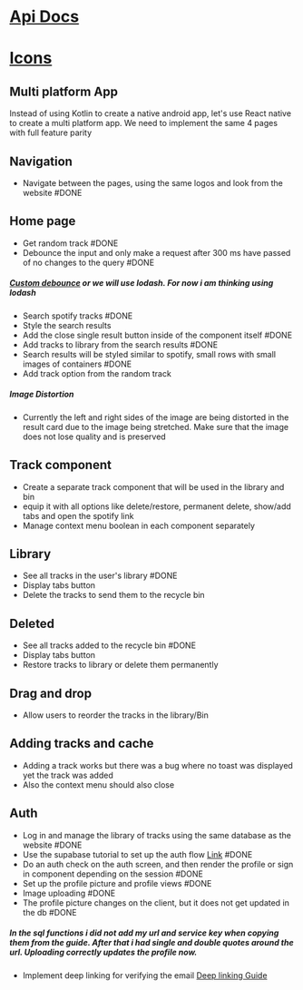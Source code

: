 # [Api Docs](https://what-the-key.vercel.app/docs)
# [Icons](https://icons.expo.fyi/Index)


## Multi platform App

Instead of using Kotlin to create a native android app, let's use React native to create a multi platform app.
We need to implement the same 4 pages with full feature parity

## Navigation
- Navigate between the pages, using the same logos and look from the website #DONE 

## Home page
- Get random track #DONE 
- Debounce the input and only make a request after 300 ms have passed of no changes to the query #DONE 
##### [Custom debounce](https://sugandsingh5566.medium.com/mastering-throttle-and-debounce-functions-in-react-native-with-javascript-a03965240829) or we will use lodash. For now i am thinking using lodash
- Search spotify tracks #DONE 
- Style the search results
- Add the close single result button inside of the component itself #DONE 
- Add tracks to library from the search results #DONE 
- Search results will be styled similar to spotify, small rows with small images of containers #DONE  
- Add track option from the random track 


##### Image Distortion
- Currently the left and right sides of the image are being distorted in the result card due to the image being stretched. Make sure that the image does not lose quality and is preserved

## Track component
- Create a separate track component that will be used in the library and bin
- equip it with all options like delete/restore, permanent delete, show/add tabs and open the spotify link
- Manage context menu boolean in each component separately
## Library
- See all tracks in the user's library #DONE 
- Display tabs button
- Delete the tracks to send them to the recycle bin


## Deleted 
- See all tracks added to the recycle bin #DONE 
- Display tabs button
- Restore tracks to library or delete them permanently

## Drag and drop
- Allow users to reorder the tracks in the library/Bin

## Adding tracks and cache
- Adding a track works but there was a bug where no toast was displayed yet the track was added
- Also the context menu should also close

## Auth
- Log in and manage the library of tracks using the same database as the website #DONE 
- Use the supabase tutorial to set up the auth flow [Link](https://supabase.com/docs/guides/getting-started/tutorials/with-expo-react-native) #DONE 
- Do an auth check on the auth screen, and then render the profile or sign in component depending on the session #DONE 
- Set up the profile picture and profile views #DONE 
- Image uploading #DONE 
- The profile picture changes on the client, but it does not get updated in the db #DONE 
##### In the sql functions i did not add my url and service key when copying them from the guide. After that i had single and double quotes around the url. Uploading correctly updates the profile now.
- Implement deep linking for verifying the email [Deep linking Guide](https://supabase.com/docs/guides/auth/native-mobile-deep-linking?platform=react-native)
